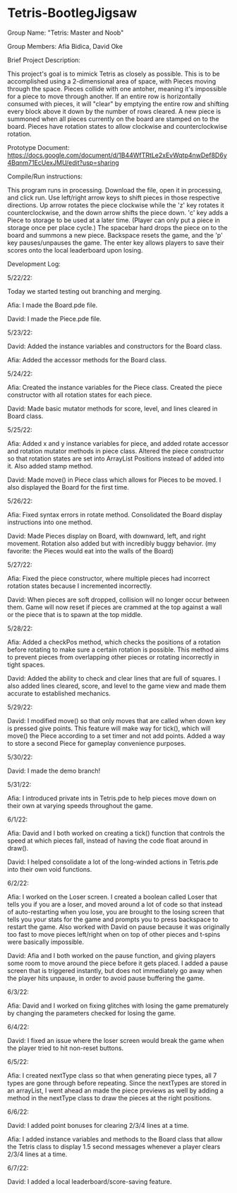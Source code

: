 # Tetris-BootlegJigsaw 
Group Name: "Tetris: Master and Noob"

Group Members: Afia Bidica, David Oke

Brief Project Description: 

This project's goal is to mimick Tetris as closely as possible. This is to be accomplished using a 2-dimensional area of space, with Pieces moving through the space. Pieces collide with one antoher, meaning it's impossible for a piece to move through another. If an entire row is horizontally consumed with pieces, it will "clear" by emptying the entire row and shifting every block above it down by the number of rows cleared. A new piece is summoned when all pieces currently on the board are stamped on to the board. Pieces have rotation states to allow clockwise and counterclockwise rotation.

Prototype Document: https://docs.google.com/document/d/1B44WfTRtLe2xEvWqtp4nwDef8D6y4Bqnm71EcUexJMU/edit?usp=sharing 

Compile/Run instructions:

This program runs in processing. Download the file, open it in processing, and click run. Use left/right arrow keys to shift pieces in those respective directions. Up arrow rotates the piece clockwise while the 'z' key rotates it counterclockwise, and the down arrow shifts the piece down. 'c' key adds a Piece to storage to be used at a later time. (Player can only put a piece in storage once per place cycle.) The spacebar hard drops the piece on to the board and summons a new piece. Backspace resets the game, and the 'p' key pauses/unpauses the game. The enter key allows players to save their scores onto the local leaderboard upon losing.

Development Log:

5/22/22:

Today we started testing out branching and merging.

Afia: I made the Board.pde file.

David: I made the Piece.pde file.

5/23/22:

David: Added the instance variables and constructors for the Board class.

Afia: Added the accessor methods for the Board class.

5/24/22:

Afia: Created the instance variables for the Piece class. Created the piece constructor with all rotation states for each piece.

David: Made basic mutator methods for score, level, and lines cleared in Board class.

5/25/22:

Afia: Added x and y instance variables for piece, and added rotate accessor and rotation mutator methods in piece class. Altered the piece constructor so that rotation states are set into ArrayList Positions instead of added into it. Also added stamp method.

David: Made move() in Piece class which allows for Pieces to be moved. I also displayed the Board for the first time.

5/26/22:

Afia: Fixed syntax errors in rotate method. Consolidated the Board display instructions into one method.

David: Made Pieces display on Board, with downward, left, and right movement. Rotation also added but with incredibly buggy behavior. (my favorite: the Pieces would eat into the walls of the Board)

5/27/22:

Afia: Fixed the piece constructor, where multiple pieces had incorrect rotation states because I incremented incorrectly. 

David: When pieces are soft dropped, collision will no longer occur between them. Game will now reset if pieces are crammed at the top against a wall or the piece that is to spawn at the top middle.

5/28/22:

Afia: Added a checkPos method, which checks the positions of a rotation before rotating to make sure a certain rotation is possible. This method aims to prevent pieces from overlapping other pieces or rotating incorrectly in tight spaces.

David: Added the ability to check and clear lines that are full of squares. I also added lines cleared, score, and level to the game view and made them accurate to established mechanics.

5/29/22:

David: I modified move() so that only moves that are called when down key is pressed give points. This feature will make way for tick(), which will move() the Piece according to a set timer and not add points. Added a way to store a second Piece for gameplay convenience purposes.

5/30/22:

David: I made the demo branch!

5/31/22:

Afia: I introduced private ints in Tetris.pde to help pieces move down on their own at varying speeds throughout the game.

6/1/22:

Afia: David and I both worked on creating a tick() function that controls the speed at which pieces fall, instead of having the code float around in draw().

David: I helped consolidate a lot of the long-winded actions in Tetris.pde into their own void functions.

6/2/22:

Afia: I worked on the Loser screen. I created a boolean called Loser that tells you if you are a loser, and moved around a lot of code so that instead of auto-restarting when you lose, you are brought to the losing screen that tells you your stats for the game and prompts you to press backspace to restart the game. Also worked with David on pause because it was originally too fast to move pieces left/right when on top of other pieces and t-spins were basically impossible.

David: Afia and I both worked on the pause function, and giving players some room to move around the piece before it gets placed. I added a pause screen that is triggered instantly, but does not immediately go away when the player hits unpause, in order to avoid pause buffering the game.

6/3/22:

Afia: David and I worked on fixing glitches with losing the game prematurely by changing the parameters checked for losing the game.

6/4/22:

David: I fixed an issue where the loser screen would break the game when the player tried to hit non-reset buttons.

6/5/22:

Afia: I created nextType class so that when generating piece types, all 7 types are gone through before repeating. Since the nextTypes are stored in an arrayList, I went ahead an made the piece previews as well by adding a method in the nextType class to draw the pieces at the right positions.

6/6/22:

David: I added point bonuses for clearing 2/3/4 lines at a time.

Afia: I added instance variables and methods to the Board class that allow the Tetris class to display 1.5 second messages whenever a player clears 2/3/4 lines at a time.

6/7/22:

David: I added a local leaderboard/score-saving feature.

